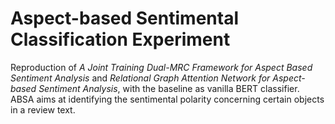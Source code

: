 # Aspect-based Sentimental Classification Experiment
Reproduction of *A Joint Training Dual-MRC Framework for Aspect Based Sentiment Analysis* and *Relational Graph Attention Network for Aspect-based Sentiment Analysis*, with the baseline as vanilla BERT classifier. ABSA aims at identifying the sentimental polarity concerning certain objects in a review text.
